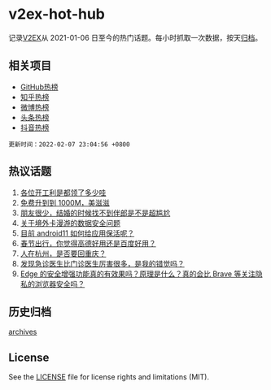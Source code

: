 # v2ex-hot-hub

 记录[V2EX](https://www.v2ex.com/)从 2021-01-06 日至今的热门话题。每小时抓取一次数据，按天[归档](archives)。
 
 ## 相关项目

- [GitHub热榜](https://github.com/snaildev/github-hot-hub)
- [知乎热榜](https://github.com/snaildev/zhihu-hot-hub)
- [微博热榜](https://github.com/snaildev/weibo-hot-hub)
- [头条热榜](https://github.com/snaildev/toutiao-hot-hub)
- [抖音热榜](https://github.com/snaildev/douyin-hot-hub)


 `更新时间：2022-02-07 23:04:56 +0800`

## 热议话题

1. [各位开工利是都领了多少哇](https://www.v2ex.com/t/832169)
1. [免费升到到 1000M，美滋滋](https://www.v2ex.com/t/832168)
1. [朋友很少，结婚的时候找不到伴郎是不是超尴尬](https://www.v2ex.com/t/832171)
1. [关于境外卡漫游的数据安全问题](https://www.v2ex.com/t/832129)
1. [目前 android11 如何给应用保活呢？](https://www.v2ex.com/t/832165)
1. [春节出行，你觉得高德好用还是百度好用？](https://www.v2ex.com/t/832188)
1. [人在杭州，是否要回重庆？](https://www.v2ex.com/t/832208)
1. [发现急诊医生比门诊医生厉害很多，是我的错觉吗？](https://www.v2ex.com/t/832179)
1. [Edge 的安全增强功能真的有效果吗？原理是什么？真的会比 Brave 等关注隐私的浏览器安全吗？](https://www.v2ex.com/t/832206)

## 历史归档

[archives](archives)

## License

See the [LICENSE](LICENSE) file for license rights and limitations (MIT).
